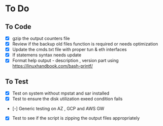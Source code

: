 # To Do

## To Code
- [x] gzip the output counters file 
- [x] Review if the backup old files function is required or needs optimization
- [x] Update the cmds.txt file with proper tun & eth interfaces 
- [x] If statemens syntax needs update
- [x] Format help output - description , version part using 
https://linuxhandbook.com/bash-printf/

## To Test
- [x] Test on system without mpstat and sar installed
- [x] Test to ensure the disk utilization exeed condition fails
- [-] Generic testing on AZ , GCP and AWS GW
- [x] Test to see if the script is zipping the output files appropriately 
